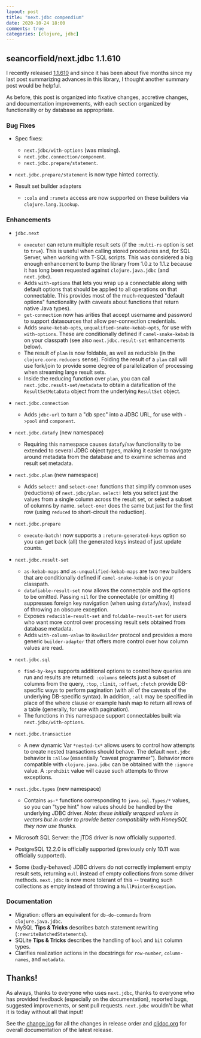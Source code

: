 ```yaml
---
layout: post
title: "next.jdbc compendium"
date: 2020-10-24 18:00
comments: true
categories: [clojure, jdbc]
---
```

## seancorfield/next.jdbc 1.1.610

I recently released [1.1.610](https://github.com/seancorfield/next-jdbc/releases/tag/v1.1.610) and since it has been about five months since my last post summarizing advances in this library, I thought another summary post would be helpful.

As before, this post is organized into fixative changes, accretive changes, and documentation improvements, with each section organized by functionality or by database as appropriate.<!-- more -->

### Bug Fixes

* Spec fixes:
  * `next.jdbc/with-options` (was missing).
  * `next.jdbc.connection/component`.
  * `next.jdbc.prepare/statement`.

* `next.jdbc.prepare/statement` is now type hinted correctly.

* Result set builder adapters
  * `:cols` and `:rsmeta` access are now supported on these builders via `clojure.lang.ILookup`.

### Enhancements

* `jdbc.next`
  * `execute!` can return multiple result sets (if the `:multi-rs` option is set to `true`). This is useful when calling stored procedures and, for SQL Server, when working with T-SQL scripts. This was considered a big enough enhancement to bump the library from 1.0.z to 1.1.z because it has long been requested against `clojure.java.jdbc` (and `next.jdbc`).
  * Adds `with-options` that lets you wrap up a connectable along with default options that should be applied to all operations on that connectable. This provides most of the much-requested "default options" functionality (with caveats about functions that return native Java types).
  * `get-connection` now has arities that accept username and password to support datasources that allow per-connection credentials.
  * Adds `snake-kebab-opts`, `unqualified-snake-kebab-opts`, for use with `with-options`. These are conditionally defined if `camel-snake-kebab` is on your classpath (see also `next.jdbc.result-set` enhancements below).
  * The result of `plan` is now foldable, as well as reducible (in the `clojure.core.reducers` sense). Folding the result of a `plan` call will use fork/join to provide some degree of parallelization of processing when streaming large result sets.
  * Inside the reducing function over `plan`, you can call `next.jdbc.result-set/metadata` to obtain a datafication of the `ResultSetMetaData` object from the underlying `ResultSet` object.

* `next.jdbc.connection`
  * Adds `jdbc-url` to turn a "db spec" into a JDBC URL, for use with `->pool` and `component`.

* `next.jdbc.datafy` (new namespace)
  * Requiring this namespace causes `datafy`/`nav` functionality to be extended to several JDBC object types, making it easier to navigate around metadata from the database and to examine schemas and result set metadata.

* `next.jdbc.plan` (new namespace)
  * Adds `select!` and `select-one!` functions that simplify common uses (reductions) of `next.jdbc/plan`. `select!` lets you select just the values from a single column across the result set, or select a subset of columns by name. `select-one!` does the same but just for the first row (using `reduced` to short-circuit the reduction).

* `next.jdbc.prepare`
  * `execute-batch!` now supports a `:return-generated-keys` option so you can get back (all) the generated keys instead of just update counts.

* `next.jdbc.result-set`
  * `as-kebab-maps` and `as-unqualified-kebab-maps` are two new builders that are conditionally defined if `camel-snake-kebab` is on your classpath.
  * `datafiable-result-set` now allows the connectable and the options to be omitted. Passing `nil` for the connectable (or omitting it) suppresses foreign key navigation (when using `datafy`/`nav`), instead of throwing an obscure exception.
  * Exposes `reducible-result-set` and `foldable-result-set` for users who want more control over processing result sets obtained from database metadata.
  * Adds `with-column-value` to `RowBuilder` protocol and provides a more generic `builder-adapter` that offers more control over how column values are read.

* `next.jdbc.sql`
  * `find-by-keys` supports additional options to control how queries are run and results are returned: `:columns` selects just a subset of columns from the query, `:top`, `:limit`, `:offset`, `:fetch` provide DB-specific ways to perform pagination (with all of the caveats of the underlying DB-specific syntax). In addition, `:all` may be specified in place of the where clause or example hash map to return all rows of a table (generally, for use with pagination).
  * The functions in this namespace support connectables built via `next.jdbc/with-options`.

* `next.jdbc.transaction`
  * A new dynamic Var `*nested-tx*` allows users to control how attempts to create nested transactions should behave. The default `next.jdbc` behavior is `:allow` (essentially "caveat programmer"). Behavior more compatible with `clojure.java.jdbc` can be obtained with the `:ignore` value. A `:prohibit` value will cause such attempts to throw exceptions.

* `next.jdbc.types` (new namespace)
  * Contains `as-*` functions corresponding to `java.sql.Types/*` values, so you can "type hint" how values should be handled by the underlying JDBC driver. _Note: these initially wrapped values in vectors but in order to provide better compatibility with HoneySQL they now use thunks._

* Microsoft SQL Server: the jTDS driver is now officially supported.

* PostgreSQL 12.2.0 is officially supported (previously only 10.11 was officially supported).

* Some (badly-behaved) JDBC drivers do not correctly implement empty result sets, returning `null` instead of empty collections from some driver methods. `next.jdbc` is now more tolerant of this -- treating such collections as empty instead of throwing a `NullPointerException`.

### Documentation

* Migration: offers an equivalent for `db-do-commands` from `clojure.java.jdbc`.
* MySQL **Tips & Tricks** describes batch statement rewriting (`:rewriteBatchedStatements`).
* SQLite **Tips & Tricks** describes the handling of `bool` and `bit` column types.
* Clarifies realization actions in the docstrings for `row-number`, `column-names`, and `metadata`.

## Thanks!

As always, thanks to everyone who uses `next.jdbc`, thanks to everyone who has provided feedback (especially on the documentation), reported bugs, suggested improvements, or sent pull requests. `next.jdbc` wouldn't be what it is today without all that input!

See the [change log](https://github.com/seancorfield/next-jdbc/blob/master/CHANGELOG.md) for all the changes in release order and [cljdoc.org](https://cljdoc.org/d/seancorfield/next.jdbc) for overall documentation of the latest release.
